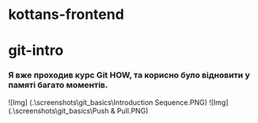 # kottans-frontend

# git-intro

### Я вже проходив курс Git HOW, та корисно було відновити у памяті багато моментів.

![Img] (.\screenshots\git_basics\Introduction Sequence.PNG)
![Img] (.\screenshots\git_basics\Push & Pull.PNG)
